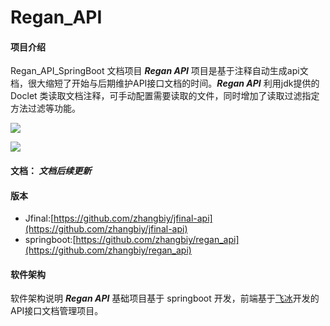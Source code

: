 # Regan_API

#### 项目介绍
Regan_API_SpringBoot 文档项目
***Regan API*** 项目是基于注释自动生成api文档，很大缩短了开始与后期维护API接口文档的时间。***Regan API*** 利用jdk提供的Doclet
类读取文档注释，可手动配置需要读取的文件，同时增加了读取过滤指定方法过滤等功能。

![](http://file.homeins.cn/FjnP0FvBDFwKRH4LLFwzYyI_tvbH)

![](http://file.homeins.cn/FrIAtiOVuYau1WLQ33M3w4Sqj4q5)

#### 文档： _文档后续更新_ 

#### 版本
  - Jfinal:[https://github.com/zhangbiy/jfinal-api](https://github.com/zhangbiy/jfinal-api)
  - springboot:[https://github.com/zhangbiy/regan_api](https://github.com/zhangbiy/regan_api)

#### 软件架构
软件架构说明
***Regan API*** 基础项目基于 springboot 开发，前端基于[飞冰](https://alibaba.github.io/ice)开发的API接口文档管理项目。

